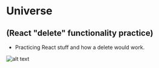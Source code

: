 # Universe
## (React "delete" functionality practice)

- Practicing React stuff and how a delete would work.

![alt text](universe.gif)